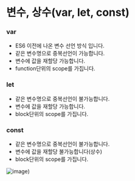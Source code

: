 # 변수, 상수(var, let, const)

### var
- ES6 이전에 나온 변수 선언 방식 입니다.
- 같은 변수명으로 중복선언이 가능합니다.
- 변수에 값을 재할당 가능합니다.
- function단위의 scope를 가집니다.

### let
- 같은 변수명으로 중복선언이 불가능합니다.
- 변수에 값을 재할당 가능합니다.
- block단위의 scope를 가집니다.

### const
- 같은 변수명으로 중복선언이 불가능합니다.
- 변수에 값을 재할당 불가능합니다(상수)
- block단위의 scope를 가집니다.



![image](https://user-images.githubusercontent.com/102468071/174465056-c07858f1-c88f-46e4-8801-78a7de6f8a27.png))
